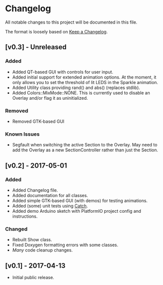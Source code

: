 # Changelog
All notable changes to this project will be documented in this file.

The format is loosely based on [Keep a Changelog](http://keepachangelog.com/).

## [v0.3] - Unreleased
### Added
- Added QT-based GUI with controls for user input.
- Added initial support for extended animation options. At the moment, it only allows you to set the threshold of lit LEDS in the Sparkle animation.
- Added Utility class providing rand() and abs() (replaces stdlib).
- Added Colors::MixMode::NONE. This is currently used to disable an Overlay and/or flag it as uninitialized.

### Removed
- Removed GTK-based GUI

### Known Issues
- Segfault when switching the active Section to the Overlay. May need to add the Overlay as a new SectionController rather than just the Section.

## [v0.2] - 2017-05-01
### Added
- Added Changelog file.
- Added documentation for all classes.
- Added simple GTK-based GUI (with demos) for testing animations.
- Added (some) unit tests using [Catch](https://github.com/philsquared/Catch).
- Added demo Arduino sketch with PlatformIO project config and instructions.

### Changed
- Rebuilt Show class.
- Fixed Doxygen formatting errors with some classes.
- *Many* code cleanup changes.

## [v0.1] - 2017-04-13
- Initial public release.
